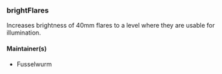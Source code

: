 ### brightFlares

Increases brightness of 40mm flares to a level where they are usable for illumination.

#### Maintainer(s)

* Fusselwurm
